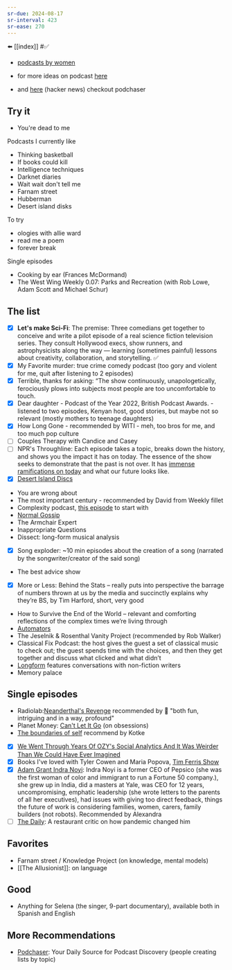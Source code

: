 ```yaml
---
sr-due: 2024-08-17
sr-interval: 423
sr-ease: 270
---
```


⬅️ [[index]]
#✅ 

- [podcasts by women](https://ask.metafilter.com/298561/Podcasts-by-women)

- for more ideas on podcast [here](https://whyisthisinteresting.substack.com/p/the-monday-media-diet-with-jasmine?utm_source=substack&utm_medium=email)
- and [here](https://news.ycombinator.com/item?id=38113647) (hacker news)
checkout podchaser

## Try it
- You're dead to me

Podcasts I currently like
- Thinking basketball
- If books could kill
- Intelligence techniques
- Darknet diaries
- Wait wait don't tell me
- Farnam street
- Hubberman
- Desert island disks

To try
- ologies with allie ward
- read me a poem
- forever break

Single episodes
- Cooking by ear (Frances McDormand)
- The West Wing Weekly 0.07: Parks and Recreation (with Rob Lowe, Adam Scott and Michael Schur)

## The list
- [x]  **Let's make Sci-Fi**: The premise: Three comedians get together to conceive and write a pilot episode of a real science fiction television series. They consult Hollywood execs, show runners, and astrophysicists along the way — learning (sometimes painful) lessons about creativity, collaboration, and storytelling. ✅
- [x] My Favorite murder: true crime comedy podcast (too gory and violent for me, quit after listening to 2 episodes)
- [x] Terrible, thanks for asking: “The show continuously, unapologetically, ferociously plows into subjects most people are too uncomfortable to touch.
- [x] Dear daughter - Podcast of the Year 2022, British Podcast Awards. - listened to two episodes, Kenyan host, good stories, but maybe not so relevant (mostly mothers to teenage daughters)
- [x] How Long Gone - recommended by WITI - meh, too bros for me, and too much pop culture
- [ ] Couples Therapy with Candice and Casey
- [ ] NPR's Throughline: Each episode takes a topic, breaks down the history, and shows you the impact it has on today. The essence of the show seeks to demonstrate that the past is not over. It has [immense ramifications on today](https://www.npr.org/2021/04/07/985039407/policing-in-america) and what our future looks like.
- [x] [Desert Island Discs](https://open.spotify.com/show/2T28kNzyAOX64ahUz5oyXa?si=7032ae1677a44d29)
- You are wrong about
- The most important century - recommended by David from Weekly fillet
- Complexity podcast, [this episode](https://complexity.simplecast.com/episodes/86) to start with
- [Normal Gossip](https://podcasts.apple.com/us/podcast/normal-gossip/id1597761181)
- The Armchair Expert
- Inappropriate Questions
- Dissect: long-form musical analysis
- [x] Song exploder: ~10 min episodes about the creation of a song (narrated by the songwriter/creator of the said song)
- The best advice show
- [x] More or Less: Behind the Stats – really puts into perspective the barrage of numbers thrown at us by the media and succinctly explains why they’re BS, by Tim Harford, short, very good
- How to Survive the End of the World – relevant and comforting reflections of the complex times we’re living through
- [Automators](https://open.spotify.com/show/7dBUmR5oFJU2OPm9O4kG5y?si=e4cc4e5216db4c72)
- The Jeselnik & Rosenthal Vanity Project (recommended by Rob Walker)
- Classical Fix Podcast: the host gives the guest a set of classical music to check out; the guest spends time with the choices, and then they get together and discuss what clicked and what didn’t
- [Longform](https://longform.org/) features conversations with non-fiction writers
- Memory palace


## Single episodes
- Radiolab:[Neanderthal's Revenge](https://open.spotify.com/show/2hmkzUtix0qTqvtpPcMzEL) recommended by 🍌 "both fun, intriguing and in a way, profound"
- Planet Money: [Can't Let It Go](https://www.wnyc.org/story/cant-let-it-go/) (on obsessions)
- [The boundaries of self](https://www.samharris.org/podcasts/making-sense-episodes/240-boundaries-self) recommend by Kotke
- [x] [We Went Through Years Of OZY's Social Analytics And It Was Weirder Than We Could Have Ever Imagined](https://open.spotify.com/episode/3r16E7ruYbqCEQ37sfqRdT)
- [x] Books I've loved with Tyler Cowen and Maria Popova, [Tim Ferris Show](https://tim.blog/2020/05/25/maria-popova-tyler-cowen-book-recommendations/)
- [x]  [Adam Grant Indra Noyi](https://open.spotify.com/episode/0vKe8TotrK3kWr9hzwMozv?si=ab65d908a84e4e8e&nd=1): Indra Noyi is a former CEO of Pepsico (she was the first woman of color and immigrant to run a Fortune 50 company.), she grew up in India, did a masters at Yale, was CEO for 12 years, uncompromising, emphatic leadership (she wrote letters to the parents of all her executives), had issues with giving too direct feedback, things the future of work is considering families, women, carers, family builders (not robots). Recommended by Alexandra
- [ ] [The Daily](https://www.nytimes.com/2022/12/23/podcasts/the-daily/restaurant-reviews-pete-wells.html?ref=weekly-filet): A restaurant critic on how pandemic changed him

## Favorites
- Farnam street / Knowledge Project (on knowledge, mental models)
- [[The Allusionist]]: on language

## Good
- Anything for Selena (the singer, 9-part documentary), available both in Spanish and English

## More Recommendations
- [Podchaser](https://www.podchaser.com/): Your Daily Source for Podcast Discovery (people creating lists by topic)

